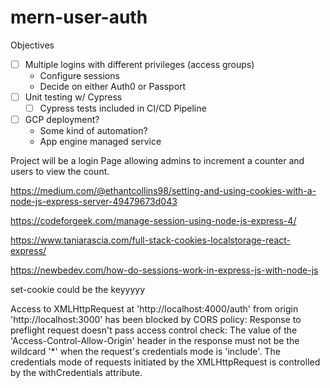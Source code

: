 # mern-user-auth

Objectives
 - [ ] Multiple logins with different privileges (access groups)
	- Configure sessions
	- Decide on either Auth0 or Passport 
- [ ] Unit testing w/ Cypress
	- [ ] Cypress tests included in CI/CD Pipeline
- [ ] GCP deployment?
    - Some kind of automation?
    - App engine managed service


Project will be a login Page allowing admins to increment a counter and users to view the count.

https://medium.com/@ethantcollins98/setting-and-using-cookies-with-a-node-js-express-server-49479673d043

https://codeforgeek.com/manage-session-using-node-js-express-4/

https://www.taniarascia.com/full-stack-cookies-localstorage-react-express/


https://newbedev.com/how-do-sessions-work-in-express-js-with-node-js


set-cookie could be the keyyyyy

Access to XMLHttpRequest at 'http://localhost:4000/auth' from origin 'http://localhost:3000' has been blocked by CORS policy: Response to preflight request doesn't pass access control check: The value of the 'Access-Control-Allow-Origin' header in the response must not be the wildcard '*' when the request's credentials mode is 'include'. The credentials mode of requests initiated by the XMLHttpRequest is controlled by the withCredentials attribute.